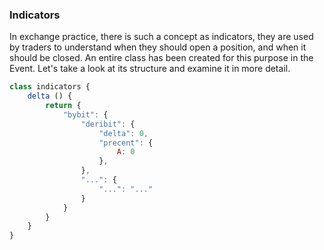 ### Indicators

In exchange practice, there is such a concept as indicators, they are used by traders to understand when they should open a position, and when it should be closed. An entire class has been created for this purpose in the Event. Let's take a look at its structure and examine it in more detail.

```javascript
class indicators {
    delta () {
        return {
            "bybit": {
                "deribit": {
                    "delta": 0,
                    "precent": {
                        A: 0 
                    },
                }, 
                "...": {
                    "...": "..."
                }           
            }
        }   
    }
}
```
